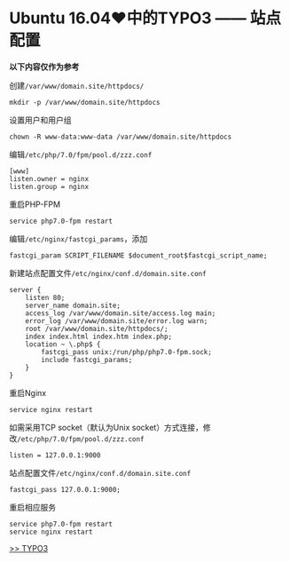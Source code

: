 # Ubuntu 16.04♥中的TYPO3 —— 站点配置

**以下内容仅作为参考**

创建`/var/www/domain.site/httpdocs/`

	mkdir -p /var/www/domain.site/httpdocs

设置用户和用户组

	chown -R www-data:www-data /var/www/domain.site/httpdocs

编辑`/etc/php/7.0/fpm/pool.d/zzz.conf`

	[www]
	listen.owner = nginx
	listen.group = nginx

重启PHP-FPM

	service php7.0-fpm restart

编辑`/etc/nginx/fastcgi_params`，添加

	fastcgi_param SCRIPT_FILENAME $document_root$fastcgi_script_name;

新建站点配置文件`/etc/nginx/conf.d/domain.site.conf`

	server {
		listen 80;
		server_name domain.site;
		access_log /var/www/domain.site/access.log main;
		error_log /var/www/domain.site/error.log warn;
		root /var/www/domain.site/httpdocs/;
		index index.html index.htm index.php;
		location ~ \.php$ {
			fastcgi_pass unix:/run/php/php7.0-fpm.sock;
			include fastcgi_params;
		}
	}

重启Nginx

	service nginx restart

如需采用TCP socket（默认为Unix socket）方式连接，修改`/etc/php/7.0/fpm/pool.d/zzz.conf`

	listen = 127.0.0.1:9000

站点配置文件`/etc/nginx/conf.d/domain.site.conf`

	fastcgi_pass 127.0.0.1:9000;

重启相应服务

	service php7.0-fpm restart
	service nginx restart

[>> TYPO3](./TYPO3.md)